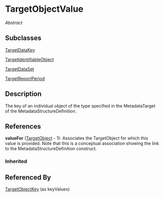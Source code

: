 
# TargetObjectValue

*Abstract*



## Subclasses

[TargetDataKey](TargetDataKey.md)

[TargetIdentifiableObject](TargetIdentifiableObject.md)

[TargetDataSet](TargetDataSet.md)

[TargetReportPeriod](TargetReportPeriod.md)



## Description

The key of an individual object of the type specified in the MetadataTarget of the MetadataStructureDefinition.




## References

**valueFor** ([TargetObject](TargetObject.md) - 1): Associates the TargetObject for which this value is provided. Note that this is a conceptual association showing the link to the MetadataStructureDefinition construct.

### Inherited



## Referenced By

[TargetObjectKey](TargetObjectKey.md) (as keyValues)


